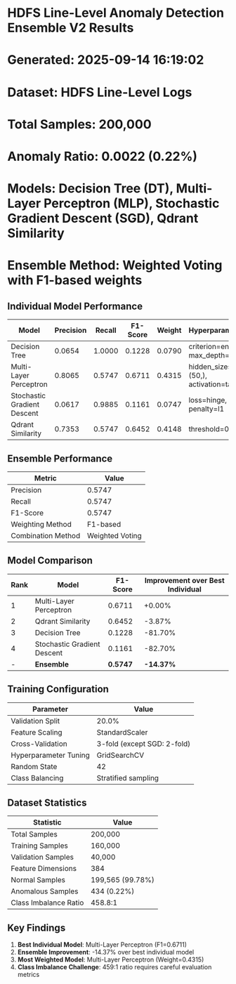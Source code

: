 
# HDFS Line-Level Anomaly Detection Ensemble V2 Results
# Generated: 2025-09-14 16:19:02
# Dataset: HDFS Line-Level Logs
# Total Samples: 200,000
# Anomaly Ratio: 0.0022 (0.22%)
# Models: Decision Tree (DT), Multi-Layer Perceptron (MLP), Stochastic Gradient Descent (SGD), Qdrant Similarity
# Ensemble Method: Weighted Voting with F1-based weights


## Individual Model Performance

| Model | Precision | Recall | F1-Score | Weight | Hyperparameters |
|-------|-----------|--------|----------|--------|-----------------|
| Decision Tree | 0.0654 | 1.0000 | 0.1228 | 0.0790 | criterion=entropy, max_depth=None |
| Multi-Layer Perceptron | 0.8065 | 0.5747 | 0.6711 | 0.4315 | hidden_sizes=(50,), activation=tanh |
| Stochastic Gradient Descent | 0.0617 | 0.9885 | 0.1161 | 0.0747 | loss=hinge, penalty=l1 |
| Qdrant Similarity | 0.7353 | 0.5747 | 0.6452 | 0.4148 | threshold=0.9 |

## Ensemble Performance

| Metric | Value |
|--------|-------|
| Precision | 0.5747 |
| Recall | 0.5747 |
| F1-Score | 0.5747 |
| Weighting Method | F1-based |
| Combination Method | Weighted Voting |

## Model Comparison

| Rank | Model | F1-Score | Improvement over Best Individual |
|------|-------|----------|----------------------------------|
| 1 | Multi-Layer Perceptron | 0.6711 | +0.00% |
| 2 | Qdrant Similarity | 0.6452 | -3.87% |
| 3 | Decision Tree | 0.1228 | -81.70% |
| 4 | Stochastic Gradient Descent | 0.1161 | -82.70% |
| - | **Ensemble** | **0.5747** | **-14.37%** |

## Training Configuration

| Parameter | Value |
|-----------|-------|
| Validation Split | 20.0% |
| Feature Scaling | StandardScaler |
| Cross-Validation | 3-fold (except SGD: 2-fold) |
| Hyperparameter Tuning | GridSearchCV |
| Random State | 42 |
| Class Balancing | Stratified sampling |

## Dataset Statistics

| Statistic | Value |
|-----------|-------|
| Total Samples | 200,000 |
| Training Samples | 160,000 |
| Validation Samples | 40,000 |
| Feature Dimensions | 384 |
| Normal Samples | 199,565 (99.78%) |
| Anomalous Samples | 434 (0.22%) |
| Class Imbalance Ratio | 458.8:1 |

## Key Findings

1. **Best Individual Model**: Multi-Layer Perceptron (F1=0.6711)
2. **Ensemble Improvement**: -14.37% over best individual model
3. **Most Weighted Model**: Multi-Layer Perceptron (Weight=0.4315)
4. **Class Imbalance Challenge**: 459:1 ratio requires careful evaluation metrics
